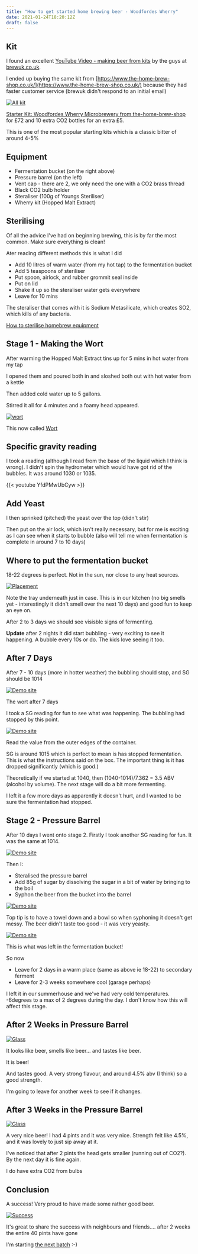 ```yaml
---
title: "How to get started home brewing beer - Woodfordes Wherry"
date: 2021-01-24T18:20:12Z
draft: false
---
```


## Kit

I found an excellent [YouTube Video - making beer from kits](https://www.youtube.com/watch?v=QfswLKBAwqY&feature=emb_imp_woyt) by the guys at [brewuk.co.uk](https://www.brewuk.co.uk/beerkits/beer/woodfordes-microbrewery.html). 

I ended up buying the same kit from [https://www.the-home-brew-shop.co.uk/](https://www.the-home-brew-shop.co.uk/) because they had faster customer service (brewuk didn't respond to an initial email)

[![All kit](/images/allkit.jpg "all kit")](/images/allkit.jpg)

[Starter Kit: Woodfordes Wherry Microbrewery from the-home-brew-shop](https://www.the-home-brew-shop.co.uk/acatalog/Woodfords_Wherry_Starter_Kit.html) for £72 and 10 extra CO2 bottles for an extra £5.

This is one of the most popular starting kits which is a classic bitter of around 4-5%


## Equipment

- Fermentation bucket (on the right above)
- Pressure barrel (on the left)
- Vent cap - there are 2, we only need the one with a CO2 brass thread
- Black CO2 bulb holder
- Steraliser (100g of Youngs Steriliser)
- Wherry kit (Hopped Malt Extract)


## Sterilising

Of all the advice I've had on beginning brewing, this is by far the most common. Make sure everything is clean!

Ater reading different methods this is what I did

- Add 10 litres of warm water (from my hot tap) to the fermentation bucket
- Add 5 teaspoons of steriliser 
- Put spoon, airlock, and rubber grommit seal inside
- Put on lid
- Shake it up so the steraliser water gets everywhere
- Leave for 10 mins

The steraliser that comes with it is Sodium Metasilicate, which creates SO2, which kills of any bacteria.

[How to sterilise homebrew equipment](https://www.youtube.com/watch?v=vSoshc1ukGY)

## Stage 1 - Making the Wort

After warming the Hopped Malt Extract tins up for 5 mins in hot water from my tap

I opened them and poured both in and sloshed both out with hot water from a kettle

Then added cold water up to 5 gallons.

Stirred it all for 4 minutes and a foamy head appeared.

[![wort](/images/beer.jpg "wort")](/images/beer.jpg)

This now called [Wort](https://www.foodrepublic.com/2013/02/13/what-is-wort/)

## Specific gravity reading

I took a reading (although I read from the base of the liquid which I think is wrong). I didn't spin the hydrometer which would have got rid of the bubbles. It was around 1030 or 1035.

{{< youtube YfdPMwUbCyw >}}


## Add Yeast

I then sprinked (pitched) the yeast over the top (didn't stir)

Then put on the air lock, which isn't really necessary, but for me is exciting as I can see when it starts to bubble (also will tell me when fermentation is complete in around 7 to 10 days)

## Where to put the fermentation bucket

18-22 degrees is perfect. Not in the sun, nor close to any heat sources.

[![Placement](/images/placement.jpg "placement")](/images/placement.jpg)

Note the tray underneath just in case. This is in our kitchen (no big smells yet - interestingly it didn't smell over the next 10 days) and good fun to keep an eye on.

After 2 to 3 days we should see visisble signs of fermenting. 

**Update** after 2 nights it did start bubbling - very exciting to see it happening. A bubble every 10s or do. The kids love seeing it too.

## After 7 Days

After 7 - 10 days (more in hotter weather) the bubbling should stop, and SG should be 1014 

[![Demo site](/images/wort.jpg "sg")](/images/wort.jpg)

The wort after 7 days

I took a SG reading for fun to see what was happening. The bubbling had stopped by this point.

[![Demo site](/images/sg.jpg "sg")](/images/sg.jpg)

Read the value from the outer edges of the container.

SG is around 1015 which is perfect to mean is has stopped fermentation. This is what the instructions said on the box. The important thing is it has dropped significantly (which is good.)

Theoretically if we started at 1040, then (1040-1014)/7.362 = 3.5 ABV
(alcohol by volume). The next stage will do a bit more fermenting.

I left it a few more days as apparently it doesn't hurt, and I wanted to be sure the fermentation had stopped.


## Stage 2 - Pressure Barrel

After 10 days I went onto stage 2. Firstly I took another SG reading for fun. It was the same at 1014.

[![Demo site](/images/sg2.jpg "sg")](/images/sg2.jpg)

Then I:

- Steralised the pressure barrel
- Add 85g of sugar by dissolving the sugar in a bit of water by bringing to the boil
- Syphon the beer from the bucket into the barrel

[![Demo site](/images/syphon.jpg "sg")](/images/syphon.jpg)

Top tip is to have a towel down and a bowl so when syphoning it doesn't get messy. The beer didn't taste too good - it was very yeasty.

[![Demo site](/images/dregs.jpg "sg")](/images/dregs.jpg)

This is what was left in the fermentation bucket!

So now

- Leave for 2 days in a warm place (same as above ie 18-22) to secondary ferment
- Leave for 2-3 weeks somewhere cool (garage perhaps)

I left it in our summerhouse and we've had very cold temperatures. -6degrees to a max of 2 degrees during the day. I don't know how this will affect this stage.

## After 2 Weeks in Pressure Barrel

[![Glass](/images/glass.jpg "glass")](/images/glass.jpg)

It looks like beer, smells like beer... and tastes like beer.

It is beer!

And tastes good. A very strong flavour, and around 4.5% abv (I think) so a good strength.

I'm going to leave for another week to see if it changes.

## After 3 Weeks in the Pressure Barrel

[![Glass](/images/pint.jpg "pint")](/images/pint.jpg)

A very nice beer! I had 4 pints and it was very nice. Strength felt like 4.5%, and it was lovely to just sip away at it. 

I've noticed that after 2 pints the head gets smaller (running out of CO2?). By the next day it is fine again.

I do have extra CO2 from bulbs

## Conclusion

A success! Very proud to have made some rather good beer.

[![Success](/images/success.jpg "success")](/images/success.jpg)

It's great to share the success with neighbours and friends.... after 2 weeks the entire 40 pints have gone

I'm starting [the next batch](/2021/02/28/coopers-lager-home-brew-beer/) :-)